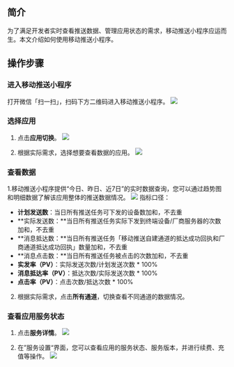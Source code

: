 ## 简介
为了满足开发者实时查看推送数据、管理应用状态的需求，移动推送小程序应运而生。本文介绍如何使用移动推送小程序。

## 操作步骤

### 进入移动推送小程序

打开微信「扫一扫」，扫码下方二维码进入移动推送小程序。
![](https://main.qcloudimg.com/raw/cd47d33e0217e082b884c2df29e84881.png)


### 选择应用

1. 点击**应用切换**。
![](https://main.qcloudimg.com/raw/55a518987fdf37c6f1ea5b0d1a01f847.png)

2. 根据实际需求，选择想要查看数据的应用。
![](https://main.qcloudimg.com/raw/e0f7b11bbdbfe084359cf4853373a808.png)

### 查看数据

1.移动推送小程序提供“今日、昨日、近7日”的实时数据查询，您可以通过趋势图和明细数据了解该应用整体的推送数据情况。
![](https://main.qcloudimg.com/raw/38769c0589b6243a13336c31616bbd92.png)
指标口径：
 - **计划发送数**：当日所有推送任务可下发的设备数加和，不去重
 - **实际发送数：**当日所有推送任务实际下发到终端设备/厂商服务器的次数加和，不去重
 - **消息抵达数：**当日所有推送任务「移动推送自建通道的抵达成功回执和厂商通道抵达成功回执」数量加和，不去重
 - **消息点击数：**当日所有推送任务被点击的次数加和，不去重
 - **实发率（PV）**：实际发送次数/计划发送次数 * 100%
 - **消息抵达率（PV）**：抵达次数/实际发送次数 * 100%
 - **点击率（PV）**：点击次数/抵达次数 * 100%
 
2. 根据实际需求，点击**所有通道**，切换查看不同通道的数据情况。


### 查看应用服务状态

1. 点击**服务详情**。
![](https://main.qcloudimg.com/raw/09435ddac13723e28750715167f882cd.png)

2. 在”服务设置“界面，您可以查看应用的服务状态、服务版本，并进行续费、充值等操作。
![](https://main.qcloudimg.com/raw/9d0b11fc868d97c126467c1db74c683d.png)
